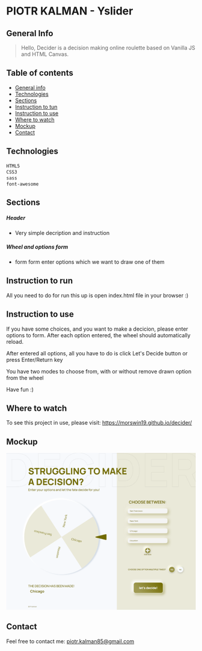 # PIOTR KALMAN - Yslider

## General Info

> Hello, Decider is a decision making online roulette
> based on Vanilla JS and HTML Canvas.

## Table of contents

- [General info](#general-info)
- [Technologies](#technologies)
- [Sections](#sections)
- [Instruction to tun](#instruction-to-run)
- [Instruction to use](#instruction-to-use)
- [Where to watch](#where-to-watch)
- [Mockup](#mockup)
- [Contact](#contact)

## Technologies

    HTML5
    CSS3
    sass
    font-awesome

## Sections

##### Header

- Very simple decription and instruction

##### Wheel and options form

- form form enter options which we want to draw one of them

## Instruction to run

All you need to do for run this up is open index.html file in your browser :)

## Instruction to use

If you have some choices, and you want to make a decicion, please enter options to form. After each option entered, the wheel should automatically reload.

After entered all options, all you have to do is click Let's Decide button or press Enter/Return key

You have two modes to choose from, with or without remove drawn option from the wheel

Have fun :)

## Where to watch

To see this project in use, please visit: https://morswin19.github.io/decider/

## Mockup

<img src="./img/screen.png">

## Contact

Feel free to contact me: piotr.kalman85@gmail.com
